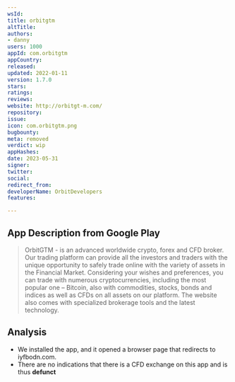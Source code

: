 ```yaml
---
wsId: 
title: orbitgtm
altTitle: 
authors:
- danny
users: 1000
appId: com.orbitgtm
appCountry: 
released: 
updated: 2022-01-11
version: 1.7.0
stars: 
ratings: 
reviews: 
website: http://orbitgt-m.com/
repository: 
issue: 
icon: com.orbitgtm.png
bugbounty: 
meta: removed
verdict: wip
appHashes: 
date: 2023-05-31
signer: 
twitter: 
social: 
redirect_from: 
developerName: OrbitDevelopers
features: 

---
```


## App Description from Google Play 

> OrbitGTM - is an advanced worldwide crypto, forex and CFD broker. Our trading platform can provide all the investors and traders with the unique opportunity to safely trade online with the variety of assets in the Financial Market. Considering your wishes and preferences, you can trade with numerous cryptocurrencies, including the most popular one – Bitcoin, also with commodities, stocks, bonds and indices as well as CFDs on all assets on our platform. The website also comes with specialized brokerage tools and the latest technology. 

## Analysis 

- We installed the app, and it opened a browser page that redirects to iyfbodn.com. 
- There are no indications that there is a CFD exchange on this app and is thus **defunct**
